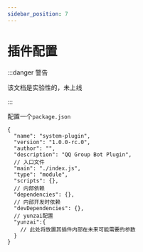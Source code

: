 ```yaml
---
sidebar_position: 7
---
```


# 插件配置

:::danger 警告

该文档是实验性的，未上线

:::


配置一个`package.json`

```json5
{
  "name": "system-plugin",
  "version": "1.0.0-rc.0",
  "author": "",
  "description": "QQ Group Bot Plugin",
  // 入口文件
  "main": "./index.js",
  "type": "module",
  "scripts": {},
  // 内部依赖
  "dependencies": {},
  // 内部开发时依赖
  "devDependencies": {},
  // yunzai配置
  "yunzai":{
    // 此处将放置其插件内部在未来可能需要的参数
  }
}
```